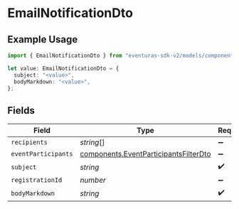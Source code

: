 # EmailNotificationDto

## Example Usage

```typescript
import { EmailNotificationDto } from "eventuras-sdk-v2/models/components";

let value: EmailNotificationDto = {
  subject: "<value>",
  bodyMarkdown: "<value>",
};
```

## Fields

| Field                                                                                          | Type                                                                                           | Required                                                                                       | Description                                                                                    |
| ---------------------------------------------------------------------------------------------- | ---------------------------------------------------------------------------------------------- | ---------------------------------------------------------------------------------------------- | ---------------------------------------------------------------------------------------------- |
| `recipients`                                                                                   | *string*[]                                                                                     | :heavy_minus_sign:                                                                             | N/A                                                                                            |
| `eventParticipants`                                                                            | [components.EventParticipantsFilterDto](../../models/components/eventparticipantsfilterdto.md) | :heavy_minus_sign:                                                                             | N/A                                                                                            |
| `subject`                                                                                      | *string*                                                                                       | :heavy_check_mark:                                                                             | N/A                                                                                            |
| `registrationId`                                                                               | *number*                                                                                       | :heavy_minus_sign:                                                                             | N/A                                                                                            |
| `bodyMarkdown`                                                                                 | *string*                                                                                       | :heavy_check_mark:                                                                             | N/A                                                                                            |